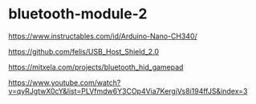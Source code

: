 # bluetooth-module-2

https://www.instructables.com/id/Arduino-Nano-CH340/


https://github.com/felis/USB_Host_Shield_2.0


https://mitxela.com/projects/bluetooth_hid_gamepad


https://www.youtube.com/watch?v=qyRJgtwX0cY&list=PLVfmdw6Y3COp4Via7KergjVs8i194ffJS&index=3
